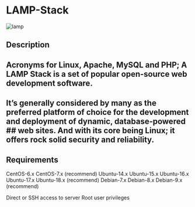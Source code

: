 # LAMP-Stack

![lamp](https://user-images.githubusercontent.com/43852892/46542955-a5bd0a00-c8b7-11e8-84f6-580776305743.JPG)

## Description
## Acronyms for Linux, Apache, MySQL and PHP; A LAMP Stack is a set of popular open-source web development software. 
## It’s generally considered by many as the preferred platform of choice for the development and deployment of dynamic, database-powered ## web sites. And with its core being Linux; it offers rock solid security and reliability. 

## Requirements
CentOS-6.x
CentOS-7.x (recommend)
Ubuntu-14.x
Ubuntu-15.x
Ubuntu-16.x
Ubuntu-17.x
Ubuntu-18.x (recommend)
Debian-7.x
Debian-8.x
Debian-9.x (recommend)

Direct or SSH access to server
Root user privileges
